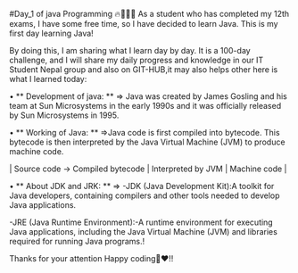 #Day_1 of java Programming 🔥👨🏻‍💻
As a student who has completed my 12th exams, I have some free time, so I have decided to learn Java. This is my first day learning Java!

By doing this, I am sharing what I learn day by day. It is a 100-day challenge, and I will share my daily progress and knowledge in our IT Student Nepal group and also on GIT-HUB,it may also helps other here is what I learned today:

• ** Development of java: **
=> Java was created by James Gosling and his team at Sun Microsystems in the early 1990s and it was officially released by Sun Microsystems in 1995.

• ** Working of Java: **
=>Java code is first compiled into bytecode. This bytecode is then interpreted by the Java Virtual Machine (JVM) to produce machine code.

| Source code -> Compiled bytecode | Interpreted by JVM | Machine code |

• ** About JDK and JRK: **
=>
-JDK (Java Development Kit):A toolkit for Java developers, containing compilers and other tools needed to develop Java applications.

-JRE (Java Runtime Environment):-A runtime environment for executing Java applications, including the Java Virtual Machine (JVM) and libraries required for running Java programs.!

Thanks for your attention Happy coding🙏❤️!!
